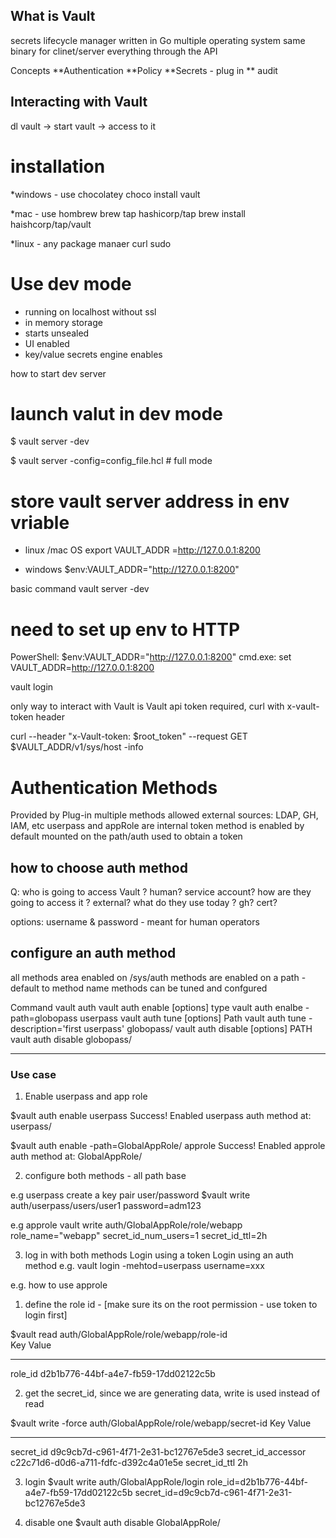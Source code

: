 ## What is Vault
secrets lifecycle manager
written in Go
multiple operating system
same binary for clinet/server
everything through the API

Concepts
**Authentication 
**Policy
**Secrets - plug in
** audit

## Interacting with Vault
dl vault -> start vault -> access to it

# installation
*windows - use chocolatey
choco install vault

*mac - use hombrew
brew tap hashicorp/tap
brew install haishcorp/tap/vault

*linux - any package manaer
curl 
sudo 

# Use dev mode
- running on localhost without ssl
- in memory storage
- starts unsealed
- UI enabled
- key/value secrets engine enables

how to start dev server
# launch valut in dev mode
$ vault server -dev

$ vault server -config=config_file.hcl  # full mode


# store vault server address in env vriable
* linux /mac OS
export VAULT_ADDR =http://127.0.0.1:8200

* windows
$env:VAULT_ADDR="http://127.0.0.1:8200"

basic command
vault server -dev

# need to set up env to HTTP
PowerShell:
    $env:VAULT_ADDR="http://127.0.0.1:8200"
cmd.exe:
    set VAULT_ADDR=http://127.0.0.1:8200

vault login

only way to interact with Vault is Vault api
token required, curl with x-vault-token header

curl --header "x-Vault-token: $root_token" --request GET \
$VAULT_ADDR/v1/sys/host -info


# Authentication Methods
Provided by Plug-in
multiple methods allowed
external sources: LDAP, GH, IAM, etc
userpass and appRole are internal
token method is enabled by default
mounted on the path/auth
used to obtain a token

## how to choose auth method
Q: who is going to access Vault ? human? service account?
how are they going to access it ? external?
what do they use today ?  gh? cert?

options:
username & password - meant for human operators

## configure an auth method
all methods area enabled on /sys/auth
methods are enabled on a path  - default to method name
methods can be tuned and confgured

Command
vault auth 
vault auth enable [options] type
vault auth enalbe -path=globopass userpass
vault auth tune [options] Path
vault auth tune -description='first userpass' globopass/
vault auth disable [options] PATH
vault auth disable globopass/

----
### Use case

1. Enable userpass and app role

$vault auth enable userpass
Success! Enabled userpass auth method at: userpass/

$vault auth enable -path=GlobalAppRole/ approle
Success! Enabled approle auth method at: GlobalAppRole/

2. configure both methods - all path base

e.g userpass
create a key pair user/password
$vault write auth/userpass/users/user1 password=adm123

e.g approle
vault write auth/GlobalAppRole/role/webapp role_name="webapp" secret_id_num_users=1 secret_id_ttl=2h



3. log in with both methods
Login using a token
Login using an auth method
e.g. vault login -mehtod=userpass username=xxx

e.g. how to use approle
1. define the role id - [make sure its on the root permission - use token to login first]

$vault read auth/GlobalAppRole/role/webapp/role-id  
Key        Value
---        -----
role_id    d2b1b776-44bf-a4e7-fb59-17dd02122c5b

2. get the secret_id, since we are generating data, write is used instead of read

$vault write -force auth/GlobalAppRole/role/webapp/secret-id
Key                   Value
---                   -----
secret_id             d9c9cb7d-c961-4f71-2e31-bc12767e5de3
secret_id_accessor    c22c71d6-d0d6-a711-fdfc-d392c4a01e5e
secret_id_ttl         2h

3. login 
$vault write auth/GlobalAppRole/login role_id=d2b1b776-44bf-a4e7-fb59-17dd02122c5b secret_id=d9c9cb7d-c961-4f71-2e31-bc12767e5de3


4. disable one
$vault auth disable GlobalAppRole/
